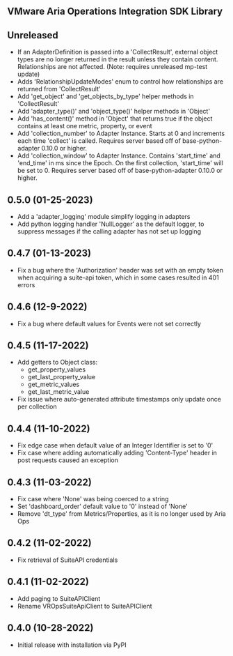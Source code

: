 VMware Aria Operations Integration SDK Library
----------------------------------------------

## Unreleased
* If an AdapterDefinition is passed into a 'CollectResult', external object types
  are no longer returned in the result unless they contain content. Relationships
  are not affected. (Note: requires unreleased mp-test update)
* Adds 'RelationshipUpdateModes' enum to control how relationships are returned from 
  'CollectResult'
* Add 'get_object' and 'get_objects_by_type' helper methods in 'CollectResult'
* Add 'adapter_type()' and 'object_type()' helper methods in 'Object'
* Add 'has_content()' method in 'Object' that returns true if the object contains 
  at least one metric, property, or event
* Add 'collection_number' to Adapter Instance. Starts at 0 and increments each time 
  'collect' is called. Requires server based off of base-python-adapter 0.10.0 or 
  higher.
* Add 'collection_window' to Adapter Instance. Contains 'start_time' and 'end_time' 
  in ms since the Epoch. On the first collection, 'start_time' will be set to 0. 
  Requires server based off of base-python-adapter 0.10.0 or higher.

## 0.5.0 (01-25-2023)
* Add a 'adapter_logging' module simplify logging in adapters
* Add python logging handler 'NullLogger' as the default logger, to suppress 
  messages if the calling adapter has not set up logging

## 0.4.7 (01-13-2023)
* Fix a bug where the 'Authorization' header was set with an empty token when 
  acquiring a suite-api token, which in some cases resulted in 401 errors

## 0.4.6 (12-9-2022)
* Fix a bug where default values for Events were not set correctly

## 0.4.5 (11-17-2022)
* Add getters to Object class:
  - get_property_values
  - get_last_property_value
  - get_metric_values
  - get_last_metric_value
* Fix issue where auto-generated attribute timestamps only update once per collection

## 0.4.4 (11-10-2022)
* Fix edge case when default value of an Integer Identifier is set to '0'
* Fix case where adding automatically adding 'Content-Type' header in post requests caused an exception

## 0.4.3 (11-03-2022)
* Fix case where 'None' was being coerced to a string
* Set 'dashboard_order' default value to '0' instead of 'None'
* Remove 'dt_type' from Metrics/Properties, as it is no longer used by Aria Ops

## 0.4.2 (11-02-2022)
* Fix retrieval of SuiteAPI credentials

## 0.4.1 (11-02-2022)
* Add paging to SuiteAPIClient
* Rename VROpsSuiteApiClient to SuiteAPIClient

## 0.4.0 (10-28-2022)
* Initial release with installation via PyPI
